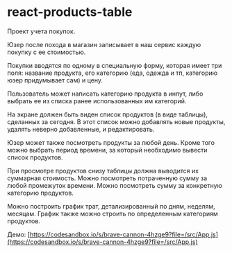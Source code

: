 # react-products-table

Проект учета покупок.

Юзер после похода в магазин записывает
в наш сервис каждую покупку с ее стоимостью.

Покупки вводятся по одному в специальную форму,
которая имеет три поля: название продукта, его категорию
(еда, одежда и тп, категорию юзер придумывает сам) и цену.

Пользователь может написать категорию продукта в инпут,
либо выбрать ее из списка ранее использованных им категорий.

На экране должен быть виден список продуктов (в виде таблицы),
сделанных за сегодня. В этот список можно добавлять
новые продукты, удалять неверно добавленные,
и редактировать.

Юзер может также посмотреть продукты
за любой день. Кроме того можно выбрать период
времени, за который необходимо вывести список
продуктов.

При просмотре продуктов снизу таблицы должна
выводится их суммарная стоимость. Можно посмотреть
потраченную сумму за любой промежуток времени.
Можно посмотреть сумму за конкретную категорию
продуктов.

Можно построить график трат, детализированный
по дням, неделям, месяцам. График также можно
строить по определенным категориям продуктов.

Демо: [https://codesandbox.io/s/brave-cannon-4hzge9?file=/src/App.js](https://codesandbox.io/s/brave-cannon-4hzge9?file=/src/App.js)
